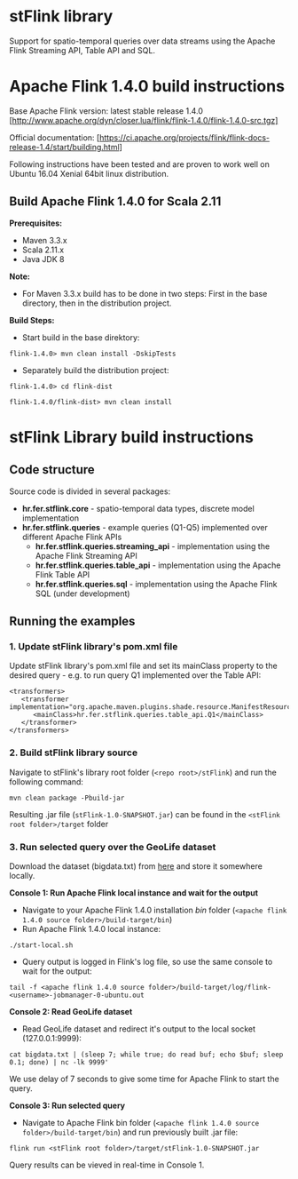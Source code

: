 # stFlink library
Support for spatio-temporal queries over data streams using the Apache Flink Streaming API, Table API and SQL.

# Apache Flink 1.4.0 build instructions

Base Apache Flink version: latest stable release 1.4.0 
[http://www.apache.org/dyn/closer.lua/flink/flink-1.4.0/flink-1.4.0-src.tgz]

Official documentation:
[https://ci.apache.org/projects/flink/flink-docs-release-1.4/start/building.html]

Following instructions have been tested and are proven to work well on Ubuntu 16.04 Xenial 64bit linux distribution.

## Build Apache Flink 1.4.0 for Scala 2.11

**Prerequisites:**
* Maven 3.3.x
* Scala 2.11.x
* Java JDK 8

**Note:**
* For Maven 3.3.x build has to be done in two steps: First in the base directory, then in the distribution project.

**Build Steps:** 

* Start build in the base direktory:

`flink-1.4.0> mvn clean install -DskipTests`

* Separately build the distribution project:

`flink-1.4.0> cd flink-dist`

`flink-1.4.0/flink-dist> mvn clean install`

# stFlink Library build instructions

## Code structure

Source code is divided in several packages:

* **hr.fer.stflink.core** - spatio-temporal data types, discrete model implementation
* **hr.fer.stflink.queries** - example queries (Q1-Q5) implemented over different Apache Flink APIs
  * **hr.fer.stflink.queries.streaming_api** - implementation using the Apache Flink Streaming API
  * **hr.fer.stflink.queries.table_api** - implementation using the Apache Flink Table API
  * **hr.fer.stflink.queries.sql** - implementation using the Apache Flink SQL (under development)

## Running the examples

### 1. Update stFlink library's pom.xml file 

Update stFlink library's pom.xml file and set its mainClass property to the desired query - e.g. to run query Q1 implemented over the Table API:

```
<transformers>
   <transformer implementation="org.apache.maven.plugins.shade.resource.ManifestResourceTransformer">
      <mainClass>hr.fer.stflink.queries.table_api.Q1</mainClass>
   </transformer>
</transformers>
```

### 2. Build stFlink library source

Navigate to stFlink's library root folder (`<repo root>/stFlink`) and run the following command:

`mvn clean package -Pbuild-jar`

Resulting .jar file (`stFlink-1.0-SNAPSHOT.jar`) can be found in the `<stFlink root folder>/target` folder

### 3. Run selected query over the GeoLife dataset

Download the dataset (bigdata.txt) from [here](https://drive.google.com/open?id=0B5iQrw8ThlP0MjBVcHhmUUw5YTA) and store it somewhere locally.

**Console 1: Run Apache Flink local instance and wait for the output**

* Navigate to your Apache Flink 1.4.0 installation *bin* folder (`<apache flink 1.4.0 source folder>/build-target/bin`)
* Run Apache Flink 1.4.0 local instance:

`./start-local.sh`

* Query output is logged in Flink's log file, so use the same console to wait for the output:

`tail -f <apache flink 1.4.0 source folder>/build-target/log/flink-<username>-jobmanager-0-ubuntu.out`

**Console 2: Read GeoLife dataset**

* Read GeoLife dataset and redirect it's output to the local socket (127.0.0.1:9999):

`cat bigdata.txt | (sleep 7; while true; do read buf; echo $buf; sleep 0.1; done) | nc -lk 9999'`

We use delay of 7 seconds to give some time for Apache Flink to start the query.

**Console 3: Run selected query**

* Navigate to Apache Flink bin folder (`<apache flink 1.4.0 source folder>/build-target/bin`) and run previously built .jar file:

`flink run <stFlink root folder>/target/stFlink-1.0-SNAPSHOT.jar`

Query results can be vieved in real-time in Console 1.


















